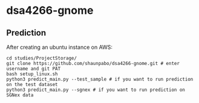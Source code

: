 # dsa4266-gnome

## Prediction
After creating an ubuntu instance on AWS:
```
cd studies/ProjectStorage/
git clone https://github.com/shaunpabo/dsa4266-gnome.git # enter username and git PAT
bash setup_linux.sh
python3 predict_main.py --test_sample # if you want to run prediction on the test dataset
python3 predict_main.py --sgnex # if you want to run prediction on SGNex data
```